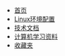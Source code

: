 
- [首页]()
- [Linux环境配置](Linux环境配置.md)
- [技术文档](技术文档.md) 
- [计算机学习资料](计算机学习资料.md)
- [收藏夹](收藏夹.md)  

